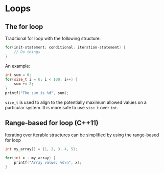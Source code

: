 # Loops

## The for loop

Traditional for loop with the following structure:

```c++
for(init-statement; conditional; iteration-statement) {
    // Do things
}
```

An example:

```c++
int sum = 0;
for(size_t i = 0; i < 100; i++) {
    sum += 2;
}
printf("The sum is %d", sum);
```

`size_t` is used to align to the potentially maximum allowed values
on a particular system. It is more safe to use `size_t` over `int`.

## Range-based for loop (C++11)

Iterating over iterable structures can be simplified by using
the range-based for loop

```c++
int my_array[] = {1, 2, 3, 4, 5};

for(int x : my_array) {
    printf("Array value: %d\n", x);
}
```